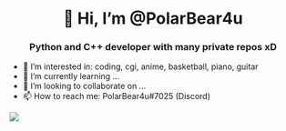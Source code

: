 <h1 align="center">👋 Hi, I’m @PolarBear4u</h1>
<h3 align="center">Python and C++ developer with many private repos xD</h3>


- 👀 I’m interested in: coding, cgi, anime, basketball, piano, guitar
- 🌱 I’m currently learning ...
- 💞️ I’m looking to collaborate on ...
- 📫 How to reach me: PolarBear4u#7025 (Discord)

<p><img align="left" src="https://github-readme-stats.vercel.app/api?username=PolarBear4u&count_private=true&show_icons=true" /></p>






<!---
PolarBear4u/PolarBear4u is a ✨ special ✨ repository because its `README.md` (this file) appears on your GitHub profile.
You can click the Preview link to take a look at your changes.
--->
